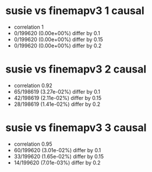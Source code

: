 # susie vs finemapv3  1 causal

- correlation 1
- 0/199620 (0.00e+00%) differ by 0.1
- 0/199620 (0.00e+00%) differ by 0.15
- 0/199620 (0.00e+00%) differ by 0.2


# susie vs finemapv3  2 causal

- correlation 0.92
- 65/198619 (3.27e-02%) differ by 0.1
- 42/198619 (2.11e-02%) differ by 0.15
- 28/198619 (1.41e-02%) differ by 0.2


# susie vs finemapv3  3 causal

- correlation 0.95
- 60/199620 (3.01e-02%) differ by 0.1
- 33/199620 (1.65e-02%) differ by 0.15
- 14/199620 (7.01e-03%) differ by 0.2


